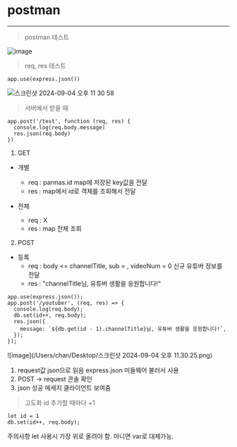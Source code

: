 # postman

---

> postman 테스트

![image](https://file%2B.vscode-resource.vscode-cdn.net/var/folders/f_/899080pj43350dfwt3jqhshh0000gn/T/TemporaryItems/NSIRD_screencaptureui_Jybs62/%E1%84%89%E1%85%B3%E1%84%8F%E1%85%B3%E1%84%85%E1%85%B5%E1%86%AB%E1%84%89%E1%85%A3%E1%86%BA%202024-09-04%20%E1%84%8B%E1%85%A9%E1%84%92%E1%85%AE%2011.23.59.png?version%3D1725459850129)

> req, res 테스트

```
app.use(express.json())
```

![스크린샷 2024-09-04 오후 11 30 58](https://github.com/user-attachments/assets/3a73b8cb-d3d9-4dea-8a30-6d501f43246f)

> 서버에서 받을 때

```
app.post('/test', function (req, res) {
  console.log(req.body.message)
  res.json(req.body)
})
```

1. GET

- 개별

  - req : parmas.id map에 저장된 key값을 전달
  - res : map에서 id로 객체를 조회해서 전달

- 전체
  - req : X
  - res : map 전체 조회

2. POST

- 등록
  - req : body <= channelTitle, sub = , videoNum = 0 신규 유튜버 정보를 전달
  - res : "channelTitle님, 유튜버 생활을 응원합니다!"

```
app.use(express.json());
app.post('/youtuber', (req, res) => {
  console.log(req.body);
  db.set(id++, req.body);
  res.json({
    message: `${db.get(id - 1).channelTitle}님, 유튜버 생활을 응원합니다!`,
  });
});
```

![image](/Users/chan/Desktop/스크린샷 2024-09-04 오후 11.30.25.png)

1. request값 json으로 읽음 express.json 미들웨어 불러서 사용
2. POST -> request 콘솔 확인
3. json 성공 메세지 클라이언트 보여줌

> 고도화
> id 추가할 때마다 +1

```
let id = 1
db.set(id++, req.body);
```

주의사항 let 사용시 가장 위로 올려야 함. 아니면 var로 대체가능.
